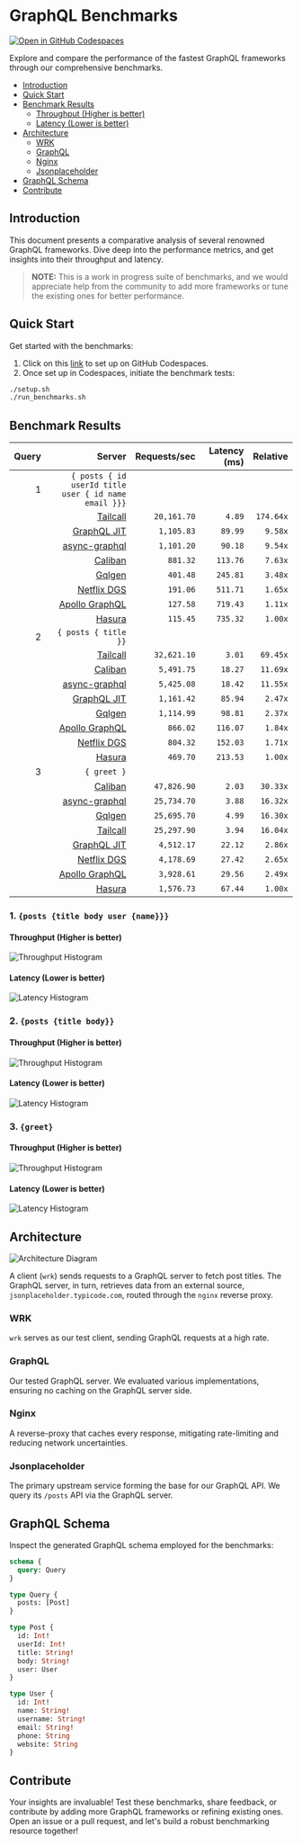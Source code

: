 # GraphQL Benchmarks <!-- omit from toc -->

[![Open in GitHub Codespaces](https://github.com/codespaces/badge.svg)](https://codespaces.new/tailcallhq/graphql-benchmarks)

Explore and compare the performance of the fastest GraphQL frameworks through our comprehensive benchmarks.

- [Introduction](#introduction)
- [Quick Start](#quick-start)
- [Benchmark Results](#benchmark-results)
  - [Throughput (Higher is better)](#throughput-higher-is-better)
  - [Latency (Lower is better)](#latency-lower-is-better)
- [Architecture](#architecture)
  - [WRK](#wrk)
  - [GraphQL](#graphql)
  - [Nginx](#nginx)
  - [Jsonplaceholder](#jsonplaceholder)
- [GraphQL Schema](#graphql-schema)
- [Contribute](#contribute)

[Tailcall]: https://github.com/tailcallhq/tailcall
[Gqlgen]: https://github.com/99designs/gqlgen
[Apollo GraphQL]: https://github.com/apollographql/apollo-server
[Netflix DGS]: https://github.com/netflix/dgs-framework
[Caliban]: https://github.com/ghostdogpr/caliban
[async-graphql]: https://github.com/async-graphql/async-graphql
[Hasura]: https://github.com/hasura/graphql-engine
[GraphQL JIT]: https://github.com/zalando-incubator/graphql-jit

## Introduction

This document presents a comparative analysis of several renowned GraphQL frameworks. Dive deep into the performance metrics, and get insights into their throughput and latency.

> **NOTE:** This is a work in progress suite of benchmarks, and we would appreciate help from the community to add more frameworks or tune the existing ones for better performance.

## Quick Start

Get started with the benchmarks:

1. Click on this [link](https://codespaces.new/tailcallhq/graphql-benchmarks) to set up on GitHub Codespaces.
2. Once set up in Codespaces, initiate the benchmark tests:

```bash
./setup.sh
./run_benchmarks.sh
```

## Benchmark Results

<!-- PERFORMANCE_RESULTS_START -->

| Query | Server | Requests/sec | Latency (ms) | Relative |
|-------:|--------:|--------------:|--------------:|---------:|
| 1 | `{ posts { id userId title user { id name email }}}` |
|| [Tailcall] | `20,161.70` | `4.89` | `174.64x` |
|| [GraphQL JIT] | `1,105.83` | `89.99` | `9.58x` |
|| [async-graphql] | `1,101.20` | `90.18` | `9.54x` |
|| [Caliban] | `881.32` | `113.76` | `7.63x` |
|| [Gqlgen] | `401.48` | `245.81` | `3.48x` |
|| [Netflix DGS] | `191.06` | `511.71` | `1.65x` |
|| [Apollo GraphQL] | `127.58` | `719.43` | `1.11x` |
|| [Hasura] | `115.45` | `735.32` | `1.00x` |
| 2 | `{ posts { title }}` |
|| [Tailcall] | `32,621.10` | `3.01` | `69.45x` |
|| [Caliban] | `5,491.75` | `18.27` | `11.69x` |
|| [async-graphql] | `5,425.08` | `18.42` | `11.55x` |
|| [GraphQL JIT] | `1,161.42` | `85.94` | `2.47x` |
|| [Gqlgen] | `1,114.99` | `98.81` | `2.37x` |
|| [Apollo GraphQL] | `866.02` | `116.07` | `1.84x` |
|| [Netflix DGS] | `804.32` | `152.03` | `1.71x` |
|| [Hasura] | `469.70` | `213.53` | `1.00x` |
| 3 | `{ greet }` |
|| [Caliban] | `47,826.90` | `2.03` | `30.33x` |
|| [async-graphql] | `25,734.70` | `3.88` | `16.32x` |
|| [Gqlgen] | `25,695.70` | `4.99` | `16.30x` |
|| [Tailcall] | `25,297.90` | `3.94` | `16.04x` |
|| [GraphQL JIT] | `4,512.17` | `22.12` | `2.86x` |
|| [Netflix DGS] | `4,178.69` | `27.42` | `2.65x` |
|| [Apollo GraphQL] | `3,928.61` | `29.56` | `2.49x` |
|| [Hasura] | `1,576.73` | `67.44` | `1.00x` |

<!-- PERFORMANCE_RESULTS_END -->



### 1. `{posts {title body user {name}}}`
#### Throughput (Higher is better)

![Throughput Histogram](assets/req_sec_histogram1.png)

#### Latency (Lower is better)

![Latency Histogram](assets/latency_histogram1.png)

### 2. `{posts {title body}}`
#### Throughput (Higher is better)

![Throughput Histogram](assets/req_sec_histogram2.png)

#### Latency (Lower is better)

![Latency Histogram](assets/latency_histogram2.png)

### 3. `{greet}`
#### Throughput (Higher is better)

![Throughput Histogram](assets/req_sec_histogram3.png)

#### Latency (Lower is better)

![Latency Histogram](assets/latency_histogram3.png)

## Architecture

![Architecture Diagram](assets/architecture.png)

A client (`wrk`) sends requests to a GraphQL server to fetch post titles. The GraphQL server, in turn, retrieves data from an external source, `jsonplaceholder.typicode.com`, routed through the `nginx` reverse proxy.

### WRK

`wrk` serves as our test client, sending GraphQL requests at a high rate.

### GraphQL

Our tested GraphQL server. We evaluated various implementations, ensuring no caching on the GraphQL server side.

### Nginx

A reverse-proxy that caches every response, mitigating rate-limiting and reducing network uncertainties.

### Jsonplaceholder

The primary upstream service forming the base for our GraphQL API. We query its `/posts` API via the GraphQL server.

## GraphQL Schema

Inspect the generated GraphQL schema employed for the benchmarks:

```graphql
schema {
  query: Query
}

type Query {
  posts: [Post]
}

type Post {
  id: Int!
  userId: Int!
  title: String!
  body: String!
  user: User
}

type User {
  id: Int!
  name: String!
  username: String!
  email: String!
  phone: String
  website: String
}
```

## Contribute

Your insights are invaluable! Test these benchmarks, share feedback, or contribute by adding more GraphQL frameworks or refining existing ones. Open an issue or a pull request, and let's build a robust benchmarking resource together!
